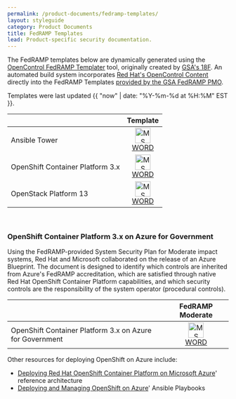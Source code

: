 ```yaml
---
permalink: /product-documents/fedramp-templates/
layout: styleguide
category: Product Documents
title: FedRAMP Templates
lead: Product-specific security documentation.
---
```


The FedRAMP templates below are dynamically generated using the [OpenControl FedRAMP Templater](https://github.com/opencontrol/fedramp-templater) tool, originally created by [GSA's 18F](https://18f.gsa.gov/). An automated build system incorporates [Red Hat's OpenControl Content](https://github.com/ComplianceAsCode/redhat) directly into the FedRAMP Templates [provided by the GSA FedRAMP PMO](https://www.fedramp.gov/templates/).

Templates were last updated {{ "now" | date: "%Y-%m-%d at %H:%M" EST }}.

<center>
	<table width="85%">
		<thead>
			<tr>
				<th></th> 
				<th><center>Template</center></th>
			</tr>
		</thead>
		<tr>
			<td>Ansible Tower</td>
			<td>
			  <center>
			    <a href="{{ site.baseurl }}/files/fedramp/FedRAMP-System-Security-Plan-Ansible-Tower.docx">
			      <img src="{{ site.baseurl }}/img/word_logo.svg" alt="MS Word Template for Ansible FedRAMP" style="width:35px;height:35px;"><br />
			      WORD
			    </a>
			  </center>
			</td>
		</tr>
		<tr>
			<td>OpenShift Container Platform 3.x</td>
			<td>
			  <center>
			    <a href="{{ site.baseurl }}/files/fedramp/FedRAMP-System-Security-Plan-RedHat-OpenShift-Container-Platform-3.docx">
			      <img src="{{ site.baseurl }}/img/word_logo.svg" alt="MS Word Template for OpenShift FedRAMP" style="width:35px;height:35px;"><br />
			      WORD
			    </a>
			  </center>
			</td>
		</tr>
		<tr>
			<td>OpenStack Platform 13</td>
			<td>
			  <center>
			    <a href="{{ site.baseurl }}/files/fedramp/FedRAMP-System-Security-Plan-OpenStack-Platform-13.docx">
			      <img src="{{ site.baseurl }}/img/word_logo.svg" alt="MS Word Template for OpenStack FedRAMP" style="width:35px;height:35px;"><br />
			      WORD
			    </a>
			  </center>
			</td>
		</tr>
	</table>
</center>
<br />

### OpenShift Container Platform 3.x on Azure for Government
Using the FedRAMP-provided System Security Plan for Moderate impact systems, Red Hat and Microsoft collaborated on the release of an Azure Blueprint. The document is designed to identify which controls are inherited from Azure's FedRAMP accreditation, which are satisfied through native Red Hat OpenShift Container Platform capabilities, and which security controls are the responsibility of the system operator (procedural controls).

<center>
	<table width="85%">
		<thead>
			<tr>
				<th></th> 
				<th><center>FedRAMP Moderate</center></th>
			</tr>
		</thead>
		<tr>
			<td>OpenShift Container Platform 3.x on Azure for Government</td>
			<td>
			  <center>
			    <a href="{{ site.baseurl }}/files/fedramp/OpenShift_on_Azure_Blueprint-FedRAMP_Moderate.docx">
			      <img src="{{ site.baseurl }}/img/word_logo.svg" alt="MS Word Template for Ansible FedRAMP Low" style="width:35px;height:35px;"><br />
			      WORD
			    </a>
			  </center>
			</td>
		</tr>
	</table>
</center>

<p>Other resources for deploying OpenShift on Azure include:
	<ul>
		<li><a href="https://access.redhat.com/articles/3030691">Deploying Red Hat OpenShift Container Platform on Microsoft Azure</a>' reference architecture</li>
		<li><a href="https://github.com/openshift/openshift-ansible-contrib/tree/master/reference-architecture/azure-ansible">Deploying and Managing OpenShift on Azure</a>' Ansible Playbooks</li>
	</ul>
</p>